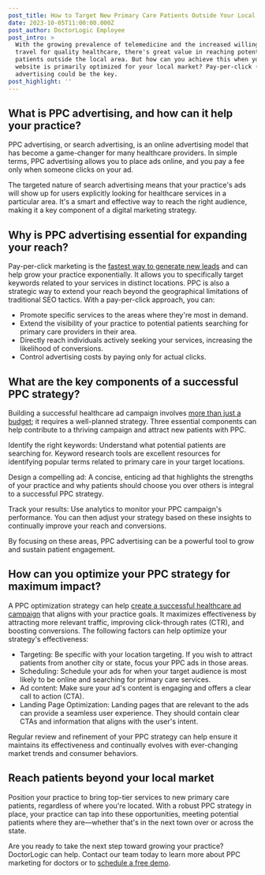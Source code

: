 ```yaml
---
post_title: How to Target New Primary Care Patients Outside Your Local Market
date: 2023-10-05T11:00:00.000Z
post_author: DoctorLogic Employee
post_intro: >
  With the growing prevalence of telemedicine and the increased willingness to
  travel for quality healthcare, there's great value in reaching potential
  patients outside the local area. But how can you achieve this when your
  website is primarily optimized for your local market? Pay-per-click (PPC)
  advertising could be the key.
post_highlight: ''
---
```


## What is PPC advertising, and how can it help your practice?

PPC advertising, or search advertising, is an online advertising model that has become a game-changer for many healthcare providers. In simple terms, PPC advertising allows you to place ads online, and you pay a fee only when someone clicks on your ad.

The targeted nature of search advertising means that your practice's ads will show up for users explicitly looking for healthcare services in a particular area. It's a smart and effective way to reach the right audience, making it a key component of a digital marketing strategy.

## Why is PPC advertising essential for expanding your reach?

Pay-per-click marketing is the [fastest way to generate new leads](https://electronichealthreporter.com/using-ppc-to-attract-new-patients/) and can help grow your practice exponentially. It allows you to specifically target keywords related to your services in distinct locations. PPC is also a strategic way to extend your reach beyond the geographical limitations of traditional SEO tactics. With a pay-per-click approach, you can:

* Promote specific services to the areas where they're most in demand.
* Extend the visibility of your practice to potential patients searching for primary care providers in their area.
* Directly reach individuals actively seeking your services, increasing the likelihood of conversions.
* Control advertising costs by paying only for actual clicks.

## What are the key components of a successful PPC strategy?

Building a successful healthcare ad campaign involves [more than just a budget](https://doctorlogic.com/blog/smart-bidding-strategies); it requires a well-planned strategy. Three essential components can help contribute to a thriving campaign and attract new patients with PPC.

Identify the right keywords: Understand what potential patients are searching for. Keyword research tools are excellent resources for identifying popular terms related to primary care in your target locations.

Design a compelling ad: A concise, enticing ad that highlights the strengths of your practice and why patients should choose you over others is integral to a successful PPC strategy.

Track your results: Use analytics to monitor your PPC campaign's performance. You can then adjust your strategy based on these insights to continually improve your reach and conversions.

By focusing on these areas, PPC advertising can be a powerful tool to grow and sustain patient engagement.

## How can you optimize your PPC strategy for maximum impact?

A PPC optimization strategy can help [create a successful healthcare ad campaign](https://doctorlogic.com/blog/paid-search-for-doctors-how-to-see-immediate-results-with-your-ppc-campaigns) that aligns with your practice goals. It maximizes effectiveness by attracting more relevant traffic, improving click-through rates (CTR), and boosting conversions. The following factors can help optimize your strategy's effectiveness:

* Targeting: Be specific with your location targeting. If you wish to attract patients from another city or state, focus your PPC ads in those areas.
* Scheduling: Schedule your ads for when your target audience is most likely to be online and searching for primary care services.
* Ad content: Make sure your ad's content is engaging and offers a clear call to action (CTA).
* Landing Page Optimization: Landing pages that are relevant to the ads can provide a seamless user experience. They should contain clear CTAs and information that aligns with the user's intent.

Regular review and refinement of your PPC strategy can help ensure it maintains its effectiveness and continually evolves with ever-changing market trends and consumer behaviors.

## Reach patients beyond your local market

Position your practice to bring top-tier services to new primary care patients, regardless of where you're located. With a robust PPC strategy in place, your practice can tap into these opportunities, meeting potential patients where they are—whether that's in the next town over or across the state. 

Are you ready to take the next step toward growing your practice? DoctorLogic can help. Contact our team today to learn more about PPC marketing for doctors or to [schedule a free demo](https://growth.doctorlogic.com/get-a-demo).
